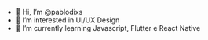 - 👋 Hi, I’m @pablodixs
- 👀 I’m interested in UI/UX Design
- 🌱 I’m currently learning Javascript, Flutter e React Native
